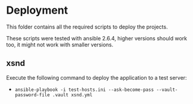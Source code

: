# Deployment

This folder contains all the required scripts to deploy the projects.

These scripts were tested with ansible 2.6.4, higher versions should work too, it might not work with smaller versions.

## xsnd
Execute the following command to deploy the application to a test server:
- `ansible-playbook -i test-hosts.ini --ask-become-pass --vault-password-file .vault xsnd.yml`
